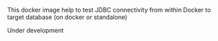 This docker image help to test JDBC connectivity from within Docker to target database (on docker or standalone)  

Under development
